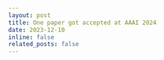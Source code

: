```yaml
---
layout: post
title: One paper got accepted at AAAI 2024
date: 2023-12-10 
inline: false
related_posts: false
---
```




